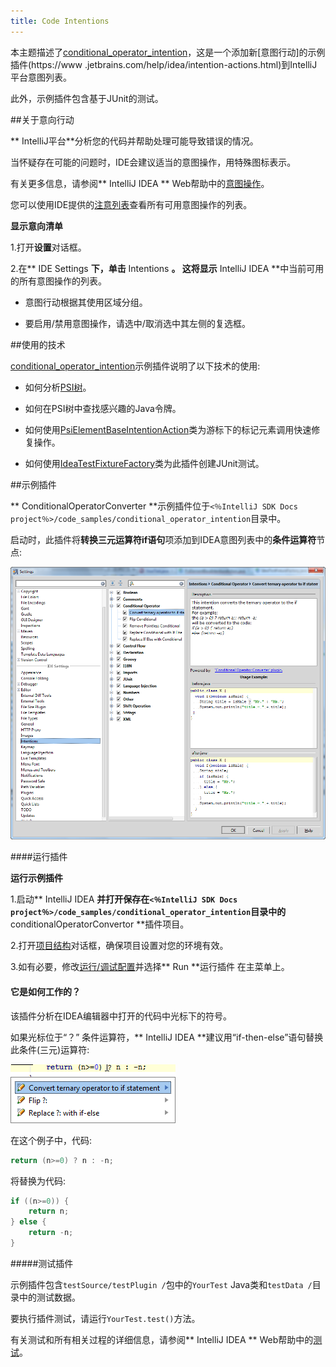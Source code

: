 ```yaml
---
title: Code Intentions
---
```


本主题描述了[conditional_operator_intention](https://github.com/JetBrains/intellij-sdk-docs/tree/master/code_samples/conditional_operator_intention)，这是一个添加新[意图行动]的示例插件(https://www 
.jetbrains.com/help/idea/intention-actions.html)到IntelliJ平台意图列表。

此外，示例插件包含基于JUnit的测试。


##关于意向行动


** IntelliJ平台**分析您的代码并帮助处理可能导致错误的情况。

当怀疑存在可能的问题时，IDE会建议适当的意图操作，用特殊图标表示。

有关更多信息，请参阅** IntelliJ IDEA ** Web帮助中的[意图操作](https://www.jetbrains.com/help/idea/intention-actions.html)。


您可以使用IDE提供的[注意列表](https://www.jetbrains.com/help/idea/intention-actions.html#intention-settings)查看所有可用意图操作的列表。


**显示意向清单**


1.打开**设置**对话框。

2.在** IDE Settings **下，单击** Intentions **。
这将显示** IntelliJ IDEA **中当前可用的所有意图操作的列表。

 - 意图行动根据其使用区域分组。

 - 要启用/禁用意图操作，请选中/取消选中其左侧的复选框。


##使用的技术


[conditional_operator_intention](https://github.com/JetBrains/intellij-sdk-docs/tree/master/code_samples/conditional_operator_intention)示例插件说明了以下技术的使用:


 - 如何分析[PSI树](/basics/architectural_overview/psi_files.md)。

 - 如何在PSI树中查找感兴趣的Java令牌。

 - 如何使用[PsiElementBaseIntentionAction](upsource:///platform/lang-api/src/com/intellij/codeInsight/intention/PsiElementBaseIntentionAction.java)类为游标下的标记元素调用快速修复操作。

 - 如何使用[IdeaTestFixtureFactory](upsource:///platform/testFramework/src/com/intellij/testFramework/fixtures/IdeaTestFixtureFactory.java)类为此插件创建JUnit测试。


##示例插件


** ConditionalOperatorConverter **示例插件位于`<％IntelliJ SDK Docs project％>/code_samples/conditional_operator_intention`目录中。

启动时，此插件将**转换三元运算符if语句**项添加到IDEA意图列表中的**条件运算符**节点:


![](IMG/IntentionsList.png)


####运行插件


**运行示例插件**


1.启动** IntelliJ IDEA **并打开保存在`<％IntelliJ SDK Docs project％>/code_samples/conditional_operator_intention`目录中的** conditionalOperatorConvertor **插件项目。

2.打开[项目结构](https://www.jetbrains.com/help/idea/project-structure-dialog.html)对话框，确保项目设置对您的环境有效。

3.如有必要，修改[运行/调试配置](https://www.jetbrains.com/idea/webhelp/run-debug-configuration-plugin.html)并选择** Run **运行插件
在主菜单上。


#### 它是如何工作的？


该插件分析在IDEA编辑器中打开的代码中光标下的符号。

如果光标位于“？”
条件运算符，** IntelliJ IDEA **建议用“if-then-else”语句替换此条件(三元)运算符:


![](IMG/TernaryOperator.png)


在这个例子中，代码:


```java
return (n>=0) ? n : -n;
```

将替换为代码:


```java
if ((n>=0)) {
    return n;
} else {
    return -n;
}
```

#####测试插件


示例插件包含`testSource/testPlugin /`包中的`YourTest` Java类和`testData /`目录中的测试数据。

要执行插件测试，请运行`YourTest.test()`方法。


有关测试和所有相关过程的详细信息，请参阅** IntelliJ IDEA ** Web帮助中的[测试](https://www.jetbrains.com/help/idea/performing-tests.html)。


